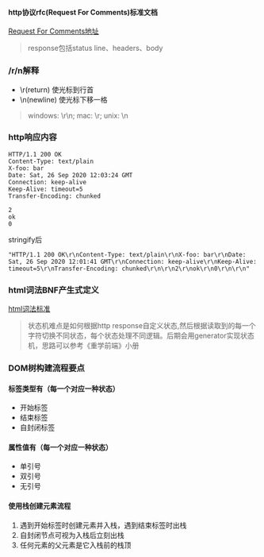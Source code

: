 #### http协议rfc(Request For Comments)标准文档
[Request For Comments地址](https://tools.ietf.org/html/rfc2616)
> response包括status line、headers、body

### /r/n解释
- \r(return) 使光标到行首
- \n(newline) 使光标下移一格
> windows: \r\n; mac: \r; unix: \n

### http响应内容
```
HTTP/1.1 200 OK
Content-Type: text/plain
X-foo: bar
Date: Sat, 26 Sep 2020 12:03:24 GMT
Connection: keep-alive
Keep-Alive: timeout=5
Transfer-Encoding: chunked

2
ok
0
```
stringify后
```
"HTTP/1.1 200 OK\r\nContent-Type: text/plain\r\nX-foo: bar\r\nDate: Sat, 26 Sep 2020 12:01:41 GMT\r\nConnection: keep-alive\r\nKeep-Alive: timeout=5\r\nTransfer-Encoding: chunked\r\n\r\n2\r\nok\r\n0\r\n\r\n"
```
### html词法BNF产生式定义
[html词法标准](https://html.spec.whatwg.org/multipage/parsing.html#tokenization)
> 状态机难点是如何根据http response自定义状态,然后根据读取到的每一个字符切换不同状态，每个状态处理不同逻辑。后期会用generator实现状态机，思路可以参考《重学前端》小册


### DOM树构建流程要点
#### 标签类型有（每一个对应一种状态）
- 开始标签
- 结束标签
- 自封闭标签
#### 属性值有（每一个对应一种状态）
- 单引号
- 双引号
- 无引号
#### 使用栈创建元素流程
1. 遇到开始标签时创建元素并入栈，遇到结束标签时出栈
2. 自封闭节点可视为入栈后立刻出栈
3. 任何元素的父元素是它入栈前的栈顶